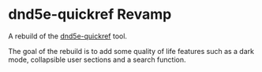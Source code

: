 # dnd5e-quickref Revamp

A rebuild of the [dnd5e-quickref](https://crobi.github.io/dnd5e-quickref/preview/quickref.html) tool. 

The goal of the rebuild is to add some quality of life features such as a dark mode, collapsible user sections and a search function.